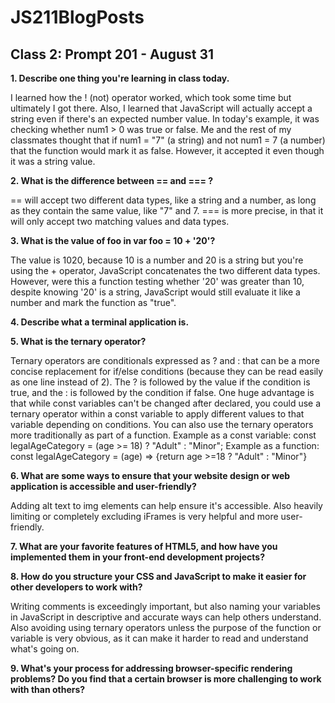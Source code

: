 # JS211BlogPosts
<h2>Class 2: Prompt 201 - August 31</h2>
<b>1. Describe one thing you're learning in class today.</b>
<p>I learned how the ! (not) operator worked, which took some time but ultimately I got there. Also, I learned that JavaScript will actually accept a string even if there's an expected number value. In today's example, it was checking whether num1 > 0 was true or false. Me and the rest of my classmates thought that if num1 = "7" (a string) and not num1 = 7 (a number) that the function would mark it as false. However, it accepted it even though it was a string value.</p>
<b>2. What is the difference between == and === ?</b>
<p> == will accept two different data types, like a string and a number, as long as they contain the same value, like "7" and 7. === is more precise, in that it will only accept two matching values and data types. </p>
<b>3. What is the value of foo in var foo = 10 + '20'?</b>
<p>The value is 1020, because 10 is a number and 20 is a string but you're using the + operator, JavaScript concatenates the two different data types. However, were this a function testing whether '20' was greater than 10, despite knowing '20' is a string, JavaScript would still evaluate it like a number and mark the function as "true". </p>
<b>4. Describe what a terminal application is.</b>
<p></p>
<b>5. What is the ternary operator?</b>
<p>Ternary operators are conditionals expressed as ? and : that can be a more concise replacement for if/else conditions (because they can be read easily as one line instead of 2). The ? is followed by the value if the condition is true, and the : is followed by the condition if false. One huge advantage is that while const variables can't be changed after declared, you could use a ternary operator within a const variable to apply different values to that variable depending on conditions. You can also use the ternary operators more traditionally as part of a function. 
Example as a const variable: const legalAgeCategory = (age >= 18) ? "Adult" : "Minor";
Example as a function: const legalAgeCategory = (age) => {return age >=18 ? "Adult" : "Minor"}
</p>
<b>6. What are some ways to ensure that your website design or web application is accessible and user-friendly?</b>
<p>Adding alt text to img elements can help ensure it's accessible. Also heavily limiting or completely excluding iFrames is very helpful and more user-friendly.</p>
<b>7. What are your favorite features of HTML5, and how have you implemented them in your front-end development projects?</b>
<p></p>
<b>8. How do you structure your CSS and JavaScript to make it easier for other developers to work with?</b>
<p>Writing comments is exceedingly important, but also naming your variables in JavaScript in descriptive and accurate ways can help others understand. Also avoiding using ternary operators unless the purpose of the function or variable is very obvious, as it can make it harder to read and understand what's going on. </p>
<b>9. What's your process for addressing browser-specific rendering problems? Do you find that a certain browser is more challenging to work with than others?</b>
<p></p>

